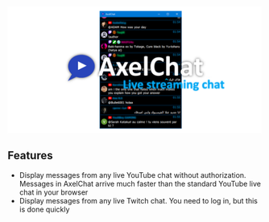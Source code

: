 ![Image](images/github-social5a.png)

## Features
- Display messages from any live YouTube chat without authorization. Messages in AxelChat arrive much faster than the standard YouTube live chat in your browser
- Display messages from any live Twitch chat. You need to log in, but this is done quickly

